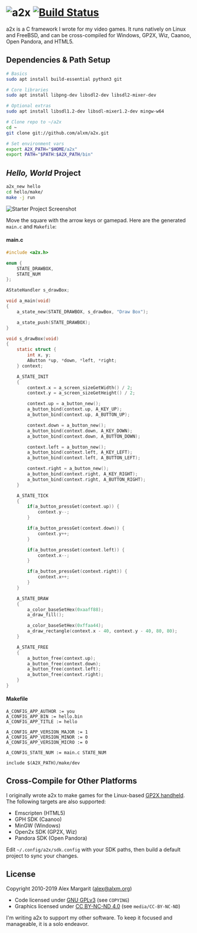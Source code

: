 # ![a2x](https://github.com/alxm/a2x/raw/master/media/a2x-logo.png "a2x") [![Build Status](https://travis-ci.org/alxm/a2x.svg?branch=master)](https://travis-ci.org/alxm/a2x)

a2x is a C framework I wrote for my video games. It runs natively on Linux and FreeBSD, and can be cross-compiled for Windows, GP2X, Wiz, Caanoo, Open Pandora, and HTML5.

## Dependencies & Path Setup

```sh
# Basics
sudo apt install build-essential python3 git

# Core libraries
sudo apt install libpng-dev libsdl2-dev libsdl2-mixer-dev

# Optional extras
sudo apt install libsdl1.2-dev libsdl-mixer1.2-dev mingw-w64

# Clone repo to ~/a2x
cd ~
git clone git://github.com/alxm/a2x.git

# Set environment vars
export A2X_PATH="$HOME/a2x"
export PATH="$PATH:$A2X_PATH/bin"
```

## *Hello, World* Project

```sh
a2x_new hello
cd hello/make/
make -j run
```

![Starter Project Screenshot](https://github.com/alxm/a2x/raw/master/media/hello.gif "Starter Project Screenshot")

Move the square with the arrow keys or gamepad. Here are the generated `main.c` and `Makefile`:

#### main.c

```C
#include <a2x.h>

enum {
    STATE_DRAWBOX,
    STATE_NUM
};

AStateHandler s_drawBox;

void a_main(void)
{
    a_state_new(STATE_DRAWBOX, s_drawBox, "Draw Box");

    a_state_push(STATE_DRAWBOX);
}

void s_drawBox(void)
{
    static struct {
        int x, y;
        AButton *up, *down, *left, *right;
    } context;

    A_STATE_INIT
    {
        context.x = a_screen_sizeGetWidth() / 2;
        context.y = a_screen_sizeGetHeight() / 2;

        context.up = a_button_new();
        a_button_bind(context.up, A_KEY_UP);
        a_button_bind(context.up, A_BUTTON_UP);

        context.down = a_button_new();
        a_button_bind(context.down, A_KEY_DOWN);
        a_button_bind(context.down, A_BUTTON_DOWN);

        context.left = a_button_new();
        a_button_bind(context.left, A_KEY_LEFT);
        a_button_bind(context.left, A_BUTTON_LEFT);

        context.right = a_button_new();
        a_button_bind(context.right, A_KEY_RIGHT);
        a_button_bind(context.right, A_BUTTON_RIGHT);
    }

    A_STATE_TICK
    {
        if(a_button_pressGet(context.up)) {
            context.y--;
        }

        if(a_button_pressGet(context.down)) {
            context.y++;
        }

        if(a_button_pressGet(context.left)) {
            context.x--;
        }

        if(a_button_pressGet(context.right)) {
            context.x++;
        }
    }

    A_STATE_DRAW
    {
        a_color_baseSetHex(0xaaff88);
        a_draw_fill();

        a_color_baseSetHex(0xffaa44);
        a_draw_rectangle(context.x - 40, context.y - 40, 80, 80);
    }

    A_STATE_FREE
    {
        a_button_free(context.up);
        a_button_free(context.down);
        a_button_free(context.left);
        a_button_free(context.right);
    }
}
```

#### Makefile

```make
A_CONFIG_APP_AUTHOR := you
A_CONFIG_APP_BIN := hello.bin
A_CONFIG_APP_TITLE := hello

A_CONFIG_APP_VERSION_MAJOR := 1
A_CONFIG_APP_VERSION_MINOR := 0
A_CONFIG_APP_VERSION_MICRO := 0

A_CONFIG_STATE_NUM := main.c STATE_NUM

include $(A2X_PATH)/make/dev
```

## Cross-Compile for Other Platforms

I originally wrote a2x to make games for the Linux-based [GP2X handheld](https://www.alxm.org/games/gamepark.html). The following targets are also supported:

* Emscripten (HTML5)
* GPH SDK (Caanoo)
* MinGW (Windows)
* Open2x SDK (GP2X, Wiz)
* Pandora SDK (Open Pandora)

Edit `~/.config/a2x/sdk.config` with your SDK paths, then build a default project to sync your changes.

## License

Copyright 2010-2019 Alex Margarit (alex@alxm.org)

* Code licensed under [GNU GPLv3](https://www.gnu.org/licenses/gpl.html) (see `COPYING`)
* Graphics licensed under [CC BY-NC-ND 4.0](https://creativecommons.org/licenses/by-nc-nd/4.0/) (see `media/CC-BY-NC-ND`)

I'm writing a2x to support my other software. To keep it focused and manageable, it is a solo endeavor.
